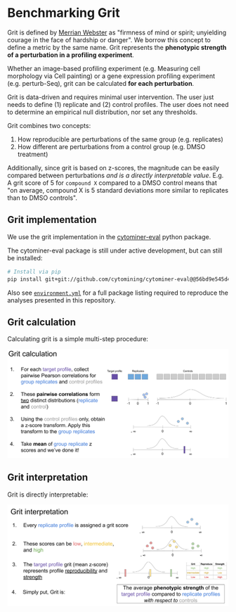 # Benchmarking Grit

Grit is defined by [Merrian Webster](https://www.merriam-webster.com/dictionary/grit) as "firmness of mind or spirit; unyielding courage in the face of hardship or danger".
We borrow this concept to define a metric by the same name.
Grit represents the **phenotypic strength of a perturbation in a profiling experiment**.

Whether an image-based profiling experiment (e.g. Measuring cell morphology via Cell painting) or a gene expression profiling experiment (e.g. perturb-Seq), grit can be calculated **for each perturbation**.

Grit is data-driven and requires minimal user intervention.
The user just needs to define (1) replicate and (2) control profiles.
The user does not need to determine an empirical null distribution, nor set any thresholds.

Grit combines two concepts:

1. How reproducible are perturbations of the same group (e.g. replicates)
2. How different are perturbations from a control group (e.g. DMSO treatment)

Additionally, since grit is based on z-scores, the magnitude can be easily compared between perturbations _and is a directly interpretable value_.
E.g. A grit score of 5 for `compound X` compared to a DMSO control means that "on average, compound X is 5 standard deviations more similar to replicates than to DMSO controls".

## Grit implementation

We use the grit implementation in the [cytominer-eval](https://github.com/cytomining/cytominer-eval) python package.

The cytominer-eval package is still under active development, but can still be installed:

```bash
# Install via pip
pip install git+git://github.com/cytomining/cytominer-eval@@56bd9e545d4ce5dea8c2d3897024a4eb241d06db
```

Also see [`environment.yml`](environment.yml) for a full package listing required to reproduce the analyses presented in this repository.

## Grit calculation

Calculating grit is a simple multi-step procedure:

![grit calculation](media/grit_calculation.png)

## Grit interpretation

Grit is directly interpretable:

![grit interpretation](media/grit_interpretation.png)
